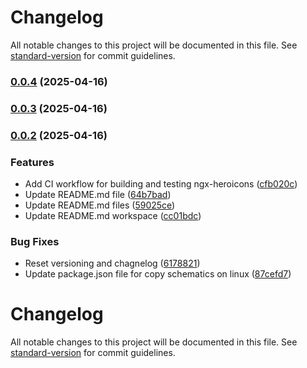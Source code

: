 # Changelog

All notable changes to this project will be documented in this file. See [standard-version](https://github.com/conventional-changelog/standard-version) for commit guidelines.

### [0.0.4](https://github.com/atheodosiou/ngx-heroicons/compare/v0.0.3...v0.0.4) (2025-04-16)

### [0.0.3](https://github.com/atheodosiou/ngx-heroicons/compare/v0.0.2...v0.0.3) (2025-04-16)

### [0.0.2](https://github.com/atheodosiou/ngx-heroicons/compare/v0.0.1...v0.0.2) (2025-04-16)


### Features

* Add CI workflow for building and testing ngx-heroicons ([cfb020c](https://github.com/atheodosiou/ngx-heroicons/commit/cfb020c242c7058d68c166b14cc8b9515771dc65))
* Update README.md file ([64b7bad](https://github.com/atheodosiou/ngx-heroicons/commit/64b7bad8076d223a8508c69d3b73e1378d6cdfbb))
* Update README.md files ([59025ce](https://github.com/atheodosiou/ngx-heroicons/commit/59025cefde487e28c2269108d4bf406768d7acc0))
* Update README.md workspace ([cc01bdc](https://github.com/atheodosiou/ngx-heroicons/commit/cc01bdc9aa80ccf18ece99706e32584ffdf08462))


### Bug Fixes

* Reset versioning and chagnelog ([6178821](https://github.com/atheodosiou/ngx-heroicons/commit/6178821da71ffc2d911f1823c24147d60ec05e0f))
* Update package.json file for copy schematics on linux ([87cefd7](https://github.com/atheodosiou/ngx-heroicons/commit/87cefd7e12dc1e66facf431942dd72715e7deada))

# Changelog

All notable changes to this project will be documented in this file. See [standard-version](https://github.com/conventional-changelog/standard-version) for commit guidelines.
